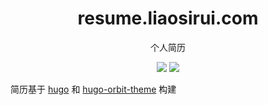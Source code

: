 <div align="center">
<h1 align="center"> resume.liaosirui.com </h1>
<p align="center">
个人简历
</p>
<p align="center">
  <img src="https://img.shields.io/badge/Maintainer-cyril@liaosirui.com-blue.svg">
  <img src="https://img.shields.io/badge/Language-hugo-green.svg">
</p>
</div>

简历基于 [hugo](https://gohugo.io/) 和 [hugo-orbit-theme](https://github.com/aerohub/hugo-orbit-theme) 构建
